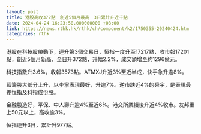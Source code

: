 ```yaml
---
layout: post
title: 港股高收372點　創近5個月最高　3日累計升近千點
date: 2024-04-24 16:23:50.000000000 +08:00
link: https://news.rthk.hk/rthk/ch/component/k2/1750355-20240424.htm
categories: rthk
---
```


港股在科技股帶動下，連升第3個交易日，恒指一度升至17217點，收市報17201點，創近5個月新高，全日升372點，升幅2.2%，成交額增至約1296億元。

科技指數升3.6%，收報3573點。ATMXJ升近3%至近半成，快手急升逾8%。

藍籌股大部分上升，以李寧表現最好，升逾7%。逆市跌近4%的舜宇，是表現最差恒指及科指成份股。

金融股造好，平保、中人壽升逾4%至近6%。港交所業績後升近4%收市。友邦重上50元以上，高收逾3%。

恒指連升3日，累計升977點。
